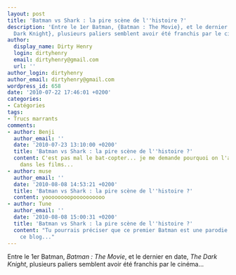 ```yaml
---
layout: post
title: 'Batman vs Shark : la pire scène de l''histoire ?'
description: 'Entre le 1er Batman, {Batman : The Movie}, et le dernier en date, {The
  Dark Knight}, plusieurs paliers semblent avoir été franchis par le cinéma...'
author:
  display_name: Dirty Henry
  login: dirtyhenry
  email: dirtyhenry@gmail.com
  url: ''
author_login: dirtyhenry
author_email: dirtyhenry@gmail.com
wordpress_id: 658
date: '2010-07-22 17:46:01 +0200'
categories:
- Catégories
tags:
- Trucs marrants
comments:
- author: Benji
  author_email: ''
  date: '2010-07-23 13:10:00 +0200'
  title: 'Batman vs Shark : la pire scène de l''histoire ?'
  content: C'est pas mal le bat-copter... je me demande pourquoi on l'a jamais revu
    dans les films...
- author: muse
  author_email: ''
  date: '2010-08-08 14:53:21 +0200'
  title: 'Batman vs Shark : la pire scène de l''histoire ?'
  content: yoooooooopoooooooooo
- author: Tune
  author_email: ''
  date: '2010-08-08 15:00:31 +0200'
  title: 'Batman vs Shark : la pire scène de l''histoire ?'
  content: "Tu pourrais préciser que ce premier Batman est une parodie des comics...\r\nDécidément
    ce blog..."
---
```

Entre le 1er Batman, *Batman : The Movie*, et le dernier en date, *The Dark Knight*, plusieurs paliers semblent avoir été franchis par le cinéma...

<object width="500" height="306"><param name="movie" value="http://www.youtube.com/v/X0UJaprpxrk&amp;hl=fr_FR&amp;fs=1"></param><param name="allowFullScreen" value="true"></param><param name="allowscriptaccess" value="always"></param><embed src="http://www.youtube.com/v/X0UJaprpxrk&amp;hl=fr_FR&amp;fs=1" type="application/x-shockwave-flash" allowscriptaccess="always" allowfullscreen="true" width="500" height="306"></embed></object>
